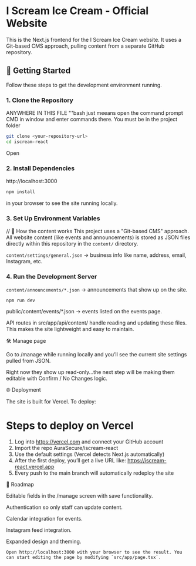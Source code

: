 # I Scream Ice Cream - Official Website

This is the Next.js frontend for the I Scream Ice Cream website. It uses a Git-based CMS approach, pulling content from a separate GitHub repository.

## 🚀 Getting Started

Follow these steps to get the development environment running.

### 1. Clone the Repository

ANYWHERE IN THIS FILE '''bash just meeans open the command prompt CMD in window and enter commands there. You must be in the project folder

```bash
git clone <your-repository-url>
cd iscream-react
```

Open

### 2. Install Dependencies

http://localhost:3000

```bash
npm install
```

in your browser to see the site running locally.

### 3. Set Up Environment Variables

// 📂 How the content works
This project uses a "Git-based CMS" approach. All website content (like events and announcements) is stored as JSON files directly within this repository in the `content/` directory.

`content/settings/general.json` → business info like name, address, email, Instagram, etc.

### 4. Run the Development Server

`content/announcements/*.json` → announcements that show up on the site.

```bash
npm run dev
```

public/content/events/\*.json → events listed on the events page.

API routes in src/app/api/content/ handle reading and updating these files.
This makes the site lightweight and easy to maintain.

🛠 Manage page

Go to /manage while running locally and you’ll see the current site settings pulled from JSON.

Right now they show up read-only...the next step will be making them editable with Confirm / No Changes logic.

🌐 Deployment

The site is built for Vercel.
To deploy:

# Steps to deploy on Vercel

1. Log into https://vercel.com and connect your GitHub account
2. Import the repo AuraSecure/iscream-react
3. Use the default settings (Vercel detects Next.js automatically)
4. After the first deploy, you’ll get a live URL like:
   https://iscream-react.vercel.app
5. Every push to the main branch will automatically redeploy the site

🔮 Roadmap

Editable fields in the /manage screen with save functionality.

Authentication so only staff can update content.

Calendar integration for events.

Instagram feed integration.

Expanded design and theming.

```
Open http://localhost:3000 with your browser to see the result. You can start editing the page by modifying `src/app/page.tsx`.
```
